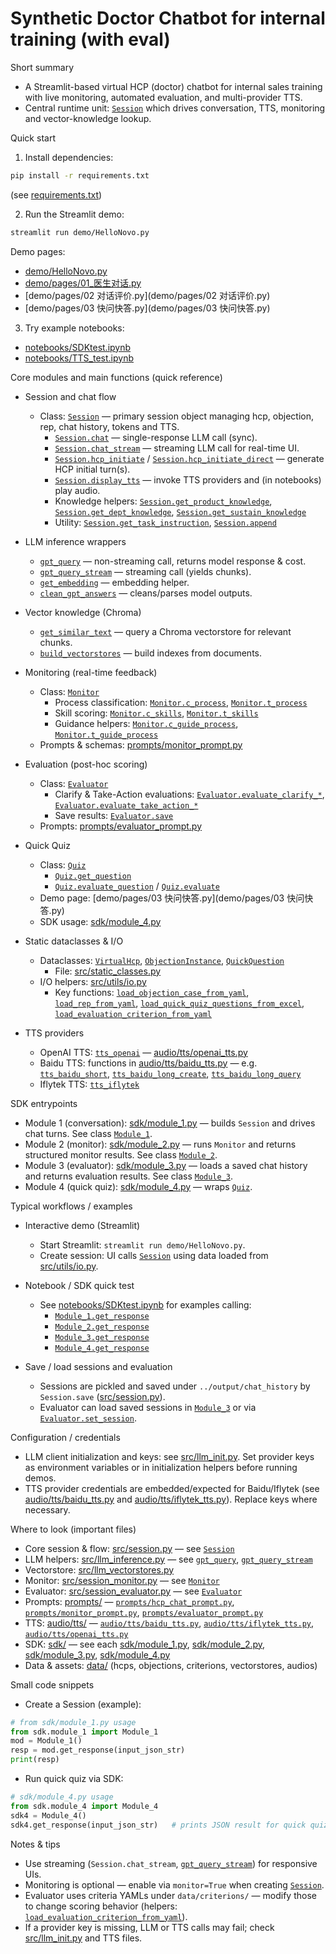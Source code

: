 # Synthetic Doctor Chatbot for internal training (with eval)


Short summary
- A Streamlit-based virtual HCP (doctor) chatbot for internal sales training with live monitoring, automated evaluation, and multi-provider TTS.
- Central runtime unit: [`Session`](src/session.py) which drives conversation, TTS, monitoring and vector-knowledge lookup.

Quick start
1. Install dependencies:
```sh
pip install -r requirements.txt
```
(see [requirements.txt](requirements.txt))

2. Run the Streamlit demo:
```sh
streamlit run demo/HelloNovo.py
```
Demo pages:
- [demo/HelloNovo.py](demo/HelloNovo.py)
- [demo/pages/01_医生对话.py](demo/pages/01_医生对话.py)
- [demo/pages/02 对话评价.py](demo/pages/02 对话评价.py)
- [demo/pages/03 快问快答.py](demo/pages/03 快问快答.py)

3. Try example notebooks:
- [notebooks/SDKtest.ipynb](notebooks/SDKtest.ipynb)
- [notebooks/TTS_test.ipynb](notebooks/TTS_test.ipynb)

Core modules and main functions (quick reference)
- Session and chat flow
  - Class: [`Session`](src/session.py) — primary session object managing hcp, objection, rep, chat history, tokens and TTS.
    - [`Session.chat`](src/session.py) — single-response LLM call (sync).
    - [`Session.chat_stream`](src/session.py) — streaming LLM call for real-time UI.
    - [`Session.hcp_initiate`](src/session.py) / [`Session.hcp_initiate_direct`](src/session.py) — generate HCP initial turn(s).
    - [`Session.display_tts`](src/session.py) — invoke TTS providers and (in notebooks) play audio.
    - Knowledge helpers: [`Session.get_product_knowledge`](src/session.py), [`Session.get_dept_knowledge`](src/session.py), [`Session.get_sustain_knowledge`](src/session.py)
    - Utility: [`Session.get_task_instruction`](src/session.py), [`Session.append`](src/session.py)

- LLM inference wrappers
  - [`gpt_query`](src/llm_inference.py) — non-streaming call, returns model response & cost.
  - [`gpt_query_stream`](src/llm_inference.py) — streaming call (yields chunks).
  - [`get_embedding`](src/llm_inference.py) — embedding helper.
  - [`clean_gpt_answers`](src/llm_inference.py) — cleans/parses model outputs.

- Vector knowledge (Chroma)
  - [`get_similar_text`](src/llm_vectorstores.py) — query a Chroma vectorstore for relevant chunks.
  - [`build_vectorstores`](src/llm_vectorstores.py) — build indexes from documents.

- Monitoring (real-time feedback)
  - Class: [`Monitor`](src/session_monitor.py)
    - Process classification: [`Monitor.c_process`](src/session_monitor.py), [`Monitor.t_process`](src/session_monitor.py)
    - Skill scoring: [`Monitor.c_skills`](src/session_monitor.py), [`Monitor.t_skills`](src/session_monitor.py)
    - Guidance helpers: [`Monitor.c_guide_process`](src/session_monitor.py), [`Monitor.t_guide_process`](src/session_monitor.py)
  - Prompts & schemas: [prompts/monitor_prompt.py](prompts/monitor_prompt.py)

- Evaluation (post-hoc scoring)
  - Class: [`Evaluator`](src/session_evaluator.py)
    - Clarify & Take-Action evaluations: [`Evaluator.evaluate_clarify_*`](src/session_evaluator.py), [`Evaluator.evaluate_take_action_*`](src/session_evaluator.py)
    - Save results: [`Evaluator.save`](src/session_evaluator.py)
  - Prompts: [prompts/evaluator_prompt.py](prompts/evaluator_prompt.py)

- Quick Quiz
  - Class: [`Quiz`](src/quick_quiz.py)
    - [`Quiz.get_question`](src/quick_quiz.py)
    - [`Quiz.evaluate_question`](src/quick_quiz.py) / [`Quiz.evaluate`](src/quick_quiz.py)
  - Demo page: [demo/pages/03 快问快答.py](demo/pages/03 快问快答.py)
  - SDK usage: [sdk/module_4.py](sdk/module_4.py)

- Static dataclasses & I/O
  - Dataclasses: [`VirtualHcp`](src/static_classes.py), [`ObjectionInstance`](src/static_classes.py), [`QuickQuestion`](src/static_classes.py)
    - File: [src/static_classes.py](src/static_classes.py)
  - I/O helpers: [src/utils/io.py](src/utils/io.py)
    - Key functions: [`load_objection_case_from_yaml`](src/utils/io.py), [`load_rep_from_yaml`](src/utils/io.py), [`load_quick_quiz_questions_from_excel`](src/utils/io.py), [`load_evaluation_criterion_from_yaml`](src/utils/io.py)

- TTS providers
  - OpenAI TTS: [`tts_openai`](audio/tts/openai_tts.py) — [audio/tts/openai_tts.py](audio/tts/openai_tts.py)
  - Baidu TTS: functions in [audio/tts/baidu_tts.py](audio/tts/baidu_tts.py) — e.g. [`tts_baidu_short`](audio/tts/baidu_tts.py), [`tts_baidu_long_create`](audio/tts/baidu_tts.py), [`tts_baidu_long_query`](audio/tts/baidu_tts.py)
  - Iflytek TTS: [`tts_iflytek`](audio/tts/iflytek_tts.py)

SDK entrypoints
- Module 1 (conversation): [sdk/module_1.py](sdk/module_1.py) — builds `Session` and drives chat turns. See class [`Module_1`](sdk/module_1.py).
- Module 2 (monitor): [sdk/module_2.py](sdk/module_2.py) — runs `Monitor` and returns structured monitor results. See class [`Module_2`](sdk/module_2.py).
- Module 3 (evaluator): [sdk/module_3.py](sdk/module_3.py) — loads a saved chat history and returns evaluation results. See class [`Module_3`](sdk/module_3.py).
- Module 4 (quick quiz): [sdk/module_4.py](sdk/module_4.py) — wraps [`Quiz`](src/quick_quiz.py).

Typical workflows / examples
- Interactive demo (Streamlit)
  - Start Streamlit: `streamlit run demo/HelloNovo.py`.
  - Create session: UI calls [`Session`](src/session.py) using data loaded from [src/utils/io.py](src/utils/io.py).

- Notebook / SDK quick test
  - See [notebooks/SDKtest.ipynb](notebooks/SDKtest.ipynb) for examples calling:
    - [`Module_1.get_response`](sdk/module_1.py)
    - [`Module_2.get_response`](sdk/module_2.py)
    - [`Module_3.get_response`](sdk/module_3.py)
    - [`Module_4.get_response`](sdk/module_4.py)

- Save / load sessions and evaluation
  - Sessions are pickled and saved under `../output/chat_history` by `Session.save` ([src/session.py](src/session.py)).
  - Evaluator can load saved sessions in [`Module_3`](sdk/module_3.py) or via [`Evaluator.set_session`](src/session_evaluator.py).

Configuration / credentials
- LLM client initialization and keys: see [src/llm_init.py](src/llm_init.py). Set provider keys as environment variables or in initialization helpers before running demos.
- TTS provider credentials are embedded/expected for Baidu/Iflytek (see [audio/tts/baidu_tts.py](audio/tts/baidu_tts.py) and [audio/tts/iflytek_tts.py](audio/tts/iflytek_tts.py)). Replace keys where necessary.

Where to look (important files)
- Core session & flow: [src/session.py](src/session.py) — see [`Session`](src/session.py)
- LLM helpers: [src/llm_inference.py](src/llm_inference.py) — see [`gpt_query`](src/llm_inference.py), [`gpt_query_stream`](src/llm_inference.py)
- Vectorstore: [src/llm_vectorstores.py](src/llm_vectorstores.py)
- Monitor: [src/session_monitor.py](src/session_monitor.py) — see [`Monitor`](src/session_monitor.py)
- Evaluator: [src/session_evaluator.py](src/session_evaluator.py) — see [`Evaluator`](src/session_evaluator.py)
- Prompts: [prompts/](prompts/) — [`prompts/hcp_chat_prompt.py`](prompts/hcp_chat_prompt.py), [`prompts/monitor_prompt.py`](prompts/monitor_prompt.py), [`prompts/evaluator_prompt.py`](prompts/evaluator_prompt.py)
- TTS: [audio/tts/](audio/tts/) — [`audio/tts/baidu_tts.py`](audio/tts/baidu_tts.py), [`audio/tts/iflytek_tts.py`](audio/tts/iflytek_tts.py), [`audio/tts/openai_tts.py`](audio/tts/openai_tts.py)
- SDK: [sdk/](sdk/) — see each [sdk/module_1.py](sdk/module_1.py), [sdk/module_2.py](sdk/module_2.py), [sdk/module_3.py](sdk/module_3.py), [sdk/module_4.py](sdk/module_4.py)
- Data & assets: [data/](data/) (hcps, objections, criterions, vectorstores, audios)

Small code snippets

- Create a Session (example):
```python
# from sdk/module_1.py usage
from sdk.module_1 import Module_1
mod = Module_1()
resp = mod.get_response(input_json_str)
print(resp)
```

- Run quick quiz via SDK:
```python
# sdk/module_4.py usage
from sdk.module_4 import Module_4
sdk4 = Module_4()
sdk4.get_response(input_json_str)   # prints JSON result for quick quiz
```

Notes & tips
- Use streaming (`Session.chat_stream`, [`gpt_query_stream`](src/llm_inference.py)) for responsive UIs.
- Monitoring is optional — enable via `monitor=True` when creating [`Session`](src/session.py).
- Evaluator uses criteria YAMLs under `data/criterions/` — modify those to change scoring behavior (helpers: [`load_evaluation_criterion_from_yaml`](src/utils/io.py)).
- If a provider key is missing, LLM or TTS calls may fail; check [src/llm_init.py](src/llm_init.py) and TTS files.

